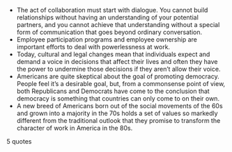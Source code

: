  - The act of collaboration must start with dialogue. You cannot build relationships without having an understanding of your potential partners, and you cannot achieve that understanding without a special form of communication that goes beyond ordinary conversation.
 - Employee participation programs and employee ownership are important efforts to deal with powerlessness at work.
 - Today, cultural and legal changes mean that individuals expect and demand a voice in decisions that affect their lives and often they have the power to undermine those decisions if they aren’t allow their voice.
 - Americans are quite skeptical about the goal of promoting democracy. People feel it’s a desirable goal, but, from a commonsense point of view, both Republicans and Democrats have come to the conclusion that democracy is something that countries can only come to on their own.
 - A new breed of Americans born out of the social movements of the 60s and grown into a majority in the 70s holds a set of values so markedly different from the traditional outlook that they promise to transform the character of work in America in the 80s.

5 quotes